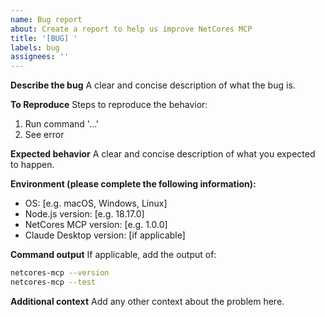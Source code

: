 ```yaml
---
name: Bug report
about: Create a report to help us improve NetCores MCP
title: '[BUG] '
labels: bug
assignees: ''
---
```


**Describe the bug**
A clear and concise description of what the bug is.

**To Reproduce**
Steps to reproduce the behavior:
1. Run command '...'
2. See error

**Expected behavior**
A clear and concise description of what you expected to happen.

**Environment (please complete the following information):**
- OS: [e.g. macOS, Windows, Linux]
- Node.js version: [e.g. 18.17.0]
- NetCores MCP version: [e.g. 1.0.0]
- Claude Desktop version: [if applicable]

**Command output**
If applicable, add the output of:
```bash
netcores-mcp --version
netcores-mcp --test
```

**Additional context**
Add any other context about the problem here.
